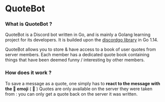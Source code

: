 # QuoteBot

### What is QuoteBot ?

QuoteBot is a Discord bot written in Go, and is mainly a Golang learning project for its developers.
It is builded upon the [discordgo library](https://github.com/bwmarrin/discordgo) in Go 1.14.

QuoteBot allows you to store & have access to a book of user quotes from server members.
Each member has a dedicated quote book containing things that have been deemed funny / interesting by other members.


### How does it work ?

To save a message as a quote, one simply has to **react to the message with the 💾 emoji** ( :floppy_disk: )
Quotes are only available on the server they were taken from : you can only get a quote back on the server it was written.